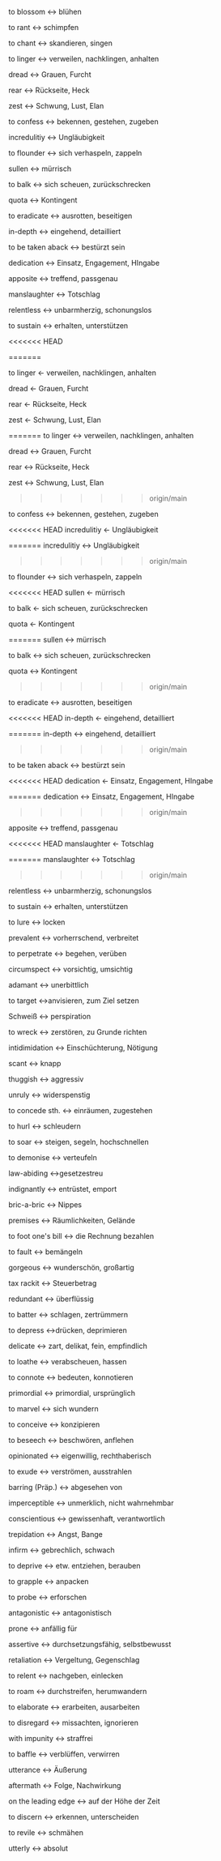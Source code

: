  to blossom <-> blühen

 to rant <-> schimpfen

 to chant <-> skandieren, singen
<!--SR:!2024-09-21,3,230-->

 to linger <-> verweilen, nachklingen, anhalten
<!--SR:!2024-09-20,2,210-->

 dread <-> Grauen, Furcht

 rear <-> Rückseite, Heck
<!--SR:!2024-09-20,2,210-->

 zest <-> Schwung, Lust, Elan
<!--SR:!2024-09-20,2,230-->

 to confess <-> bekennen, gestehen, zugeben

 incredulitiy <-> Ungläubigkeit
<!--SR:!2024-09-20,2,230-->

 to flounder <-> sich verhaspeln, zappeln
<!--SR:!2024-09-19,2,230-->

 sullen <-> mürrisch
<!--SR:!2024-09-20,2,230-->

 to balk <-> sich scheuen, zurückschrecken
<!--SR:!2024-09-20,2,230-->

 quota <-> Kontingent
<!--SR:!2024-09-20,2,230-->

 to eradicate <-> ausrotten, beseitigen

 in-depth <-> eingehend, detailliert
<!--SR:!2024-09-20,2,230-->

 to be taken aback <-> bestürzt sein
<!--SR:!2024-09-20,2,210-->

 dedication <-> Einsatz, Engagement, HIngabe
<!--SR:!2024-09-20,2,230-->

 apposite <-> treffend, passgenau

 manslaughter <-> Totschlag
<!--SR:!2024-09-25,7,250-->
 
 relentless <-> unbarmherzig, schonungslos
<!--SR:!2024-09-20,2,230-->

 to sustain <-> erhalten, unterstützen

<<<<<<< HEAD
<!--SR:!2024-09-24,6,250-->
=======

<!--SR:!2024-09-20,2,210-->

 to linger <- verweilen, nachklingen, anhalten

<!--SR:!2024-09-20,2,210-->

 dread <- Grauen, Furcht

 rear <- Rückseite, Heck

<!--SR:!2024-09-20,2,210-->

 zest <- Schwung, Lust, Elan

<!--SR:!2024-09-20,2,230-->
=======
 to linger <-> verweilen, nachklingen, anhalten
<!--SR:!2024-09-18,1,210-->

 dread <-> Grauen, Furcht

 rear <-> Rückseite, Heck
<!--SR:!2024-09-18,1,210-->

 zest <-> Schwung, Lust, Elan
<!--SR:!2024-09-14,1,230-->
>>>>>>> origin/main

 to confess <-> bekennen, gestehen, zugeben

<<<<<<< HEAD
 incredulitiy <- Ungläubigkeit

<!--SR:!2024-09-20,2,230-->
=======
 incredulitiy <-> Ungläubigkeit
<!--SR:!2024-09-14,1,230-->
>>>>>>> origin/main

 to flounder <-> sich verhaspeln, zappeln
<!--SR:!2024-09-19,2,230-->

<<<<<<< HEAD
 sullen <- mürrisch

<!--SR:!2024-09-20,2,230-->
 
 to balk <- sich scheuen, zurückschrecken

<!--SR:!2024-09-20,2,230-->

 quota <- Kontingent

<!--SR:!2024-09-20,2,230-->
=======
 sullen <-> mürrisch
 <!--SR:!2024-09-14,1,230-->
 
 to balk <-> sich scheuen, zurückschrecken
<!--SR:!2024-09-14,1,230-->

 quota <-> Kontingent
<!--SR:!2024-09-14,1,230-->
>>>>>>> origin/main

 to eradicate <-> ausrotten, beseitigen

<<<<<<< HEAD
 in-depth <- eingehend, detailliert

<!--SR:!2024-09-20,2,230-->
=======
 in-depth <-> eingehend, detailliert
<!--SR:!2024-09-14,1,230-->
>>>>>>> origin/main

 to be taken aback <-> bestürzt sein
<!--SR:!2024-09-18,1,210-->

<<<<<<< HEAD
 dedication <- Einsatz, Engagement, HIngabe

<!--SR:!2024-09-20,2,230-->
=======
 dedication <-> Einsatz, Engagement, HIngabe
<!--SR:!2024-09-14,1,230-->
>>>>>>> origin/main

 apposite <-> treffend, passgenau

<<<<<<< HEAD
 manslaughter <- Totschlag

<!--SR:!2024-09-25,7,250-->
=======
 manslaughter <-> Totschlag
<!--SR:!2024-09-16,3,250-->
>>>>>>> origin/main

 relentless <-> unbarmherzig, schonungslos
<!--SR:!2024-09-14,1,230-->

 to sustain <-> erhalten, unterstützen
<!--SR:!2024-09-16,3,250-->

 to lure <-> locken

 prevalent <-> vorherrschend, verbreitet

 to perpetrate <-> begehen, verüben

 circumspect <-> vorsichtig, umsichtig

 adamant <-> unerbittlich

 to target <->anvisieren, zum Ziel setzen
<!--SR:!2000-01-01,1,250!2024-09-25,7,250-->


Schweiß <-> perspiration
<!--SR:!2024-09-20,2,230-->

to wreck <-> zerstören, zu Grunde richten

intidimidation <-> Einschüchterung, Nötigung

scant <-> knapp

thuggish <-> aggressiv

unruly <-> widerspenstig

to concede sth. <-> einräumen, zugestehen

to hurl <-> schleudern

to soar <-> steigen, segeln, hochschnellen

to demonise <-> verteufeln

law-abiding <->gesetzestreu

indignantly <-> entrüstet, emport

bric-a-bric <-> Nippes

premises <-> Räumlichkeiten, Gelände

to foot one's bill <-> die Rechnung bezahlen

to fault <-> bemängeln

gorgeous <-> wunderschön, großartig

tax rackit <-> Steuerbetrag

redundant <-> überflüssig

to batter <-> schlagen, zertrümmern

to depress <->drücken, deprimieren

delicate <-> zart, delikat, fein, empfindlich

to loathe <-> verabscheuen, hassen

to connote <-> bedeuten, konnotieren

primordial <-> primordial, ursprünglich

to marvel <-> sich wundern

to conceive <-> konzipieren

to beseech <-> beschwören, anflehen

opinionated <-> eigenwillig, rechthaberisch

to exude <-> verströmen, ausstrahlen

barring (Präp.) <-> abgesehen von

imperceptible <-> unmerklich, nicht wahrnehmbar

conscientious <-> gewissenhaft, verantwortlich

trepidation <-> Angst, Bange

infirm <-> gebrechlich, schwach

to deprive <-> etw. entziehen, berauben

to grapple <-> anpacken

to probe <-> erforschen

antagonistic <-> antagonistisch

prone <-> anfällig für

assertive <-> durchsetzungsfähig, selbstbewusst

retaliation <-> Vergeltung, Gegenschlag

to relent <-> nachgeben, einlecken

to roam <-> durchstreifen, herumwandern

to elaborate <-> erarbeiten, ausarbeiten

to disregard <-> missachten, ignorieren

with impunity <-> straffrei

to baffle <-> verblüffen, verwirren

utterance <-> Äußerung

aftermath <-> Folge, Nachwirkung

on the leading edge <-> auf der Höhe der Zeit

to discern <-> erkennen, unterscheiden

to revile <-> schmähen

utterly <-> absolut
